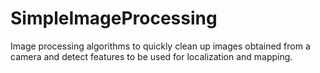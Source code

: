 # SimpleImageProcessing
Image processing algorithms to quickly clean up images obtained from a camera and detect features to be used for localization and mapping.
